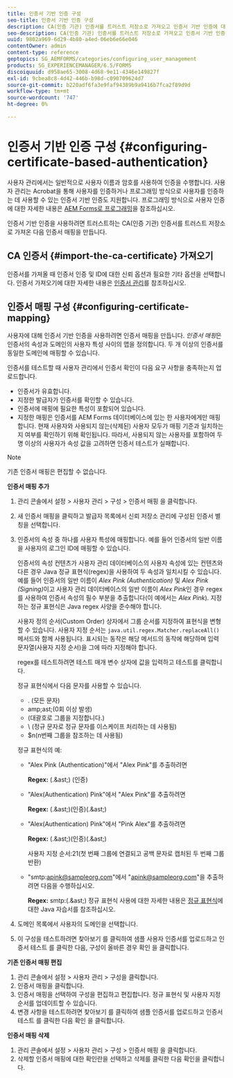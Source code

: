 ```yaml
---
title: 인증서 기반 인증 구성
seo-title: 인증서 기반 인증 구성
description: CA(인증 기관) 인증서를 트러스트 저장소로 가져오고 인증서 기반 인증에 대한 인증서 매핑을 만듭니다.
seo-description: CA(인증 기관) 인증서를 트러스트 저장소로 가져오고 인증서 기반 인증에 대한 인증서 매핑을 만듭니다.
uuid: 9802a969-6d29-4b80-a4ed-06eb6e66e046
contentOwner: admin
content-type: reference
geptopics: SG_AEMFORMS/categories/configuring_user_management
products: SG_EXPERIENCEMANAGER/6.5/FORMS
discoiquuid: d958ae65-3008-4d68-9e11-4346e149827f
exl-id: 9cbea8c8-4d42-446b-b98d-c090709624d7
source-git-commit: b220adf6fa3e9faf94389b9a9416b7fca2f89d9d
workflow-type: tm+mt
source-wordcount: '747'
ht-degree: 0%

---
```


# 인증서 기반 인증 구성 {#configuring-certificate-based-authentication}

사용자 관리에서는 일반적으로 사용자 이름과 암호를 사용하여 인증을 수행합니다. 사용자 관리는 Acrobat을 통해 사용자를 인증하거나 프로그래밍 방식으로 사용자를 인증하는 데 사용할 수 있는 인증서 기반 인증도 지원합니다. 프로그래밍 방식으로 사용자 인증에 대한 자세한 내용은 [AEM Forms로 프로그래밍](https://www.adobe.com/go/learn_aemforms_programming_63)을 참조하십시오.

인증서 기반 인증을 사용하려면 트러스트하는 CA(인증 기관) 인증서를 트러스트 저장소로 가져온 다음 인증서 매핑을 만듭니다.

## CA 인증서 {#import-the-ca-certificate} 가져오기

인증서를 가져올 때 인증서 인증 및 ID에 대한 신뢰 옵션과 필요한 기타 옵션을 선택합니다. 인증서 가져오기에 대한 자세한 내용은 [인증서 관리](/help/forms/using/admin-help/certificates.md#managing-certificates)를 참조하십시오.

## 인증서 매핑 구성 {#configuring-certificate-mapping}

사용자에 대해 인증서 기반 인증을 사용하려면 인증서 매핑을 만듭니다. *인증서 매핑*&#x200B;은 인증서의 속성과 도메인의 사용자 특성 사이의 맵을 정의합니다. 두 개 이상의 인증서를 동일한 도메인에 매핑할 수 있습니다.

인증서를 테스트할 때 사용자 관리에서 인증서 확인이 다음 요구 사항을 충족하는지 업로드합니다.

* 인증서가 유효합니다.
* 지정한 발급자가 인증서를 확인할 수 있습니다.
* 인증서에 매핑에 필요한 특성이 포함되어 있습니다.
* 지정한 매핑은 인증서를 AEM Forms 데이터베이스에 있는 한 사용자에게만 매핑합니다. 현재 사용자와 사용되지 않는(삭제된) 사용자 모두가 매핑 기준과 일치하는지 여부를 확인하기 위해 확인됩니다. 따라서, 사용되지 않는 사용자를 포함하여 두 명 이상의 사용자가 속성 값을 고려하면 인증서 테스트가 실패합니다.

>[!NOTE]
>
>기존 인증서 매핑은 편집할 수 없습니다.

**인증서 매핑 추가**

1. 관리 콘솔에서 설정 > 사용자 관리 > 구성 > 인증서 매핑 을 클릭합니다.
1. 새 인증서 매핑을 클릭하고 발급자 목록에서 신뢰 저장소 관리에 구성된 인증서 별칭을 선택합니다.
1. 인증서의 속성 중 하나를 사용자 특성에 매핑합니다. 예를 들어 인증서의 일반 이름을 사용자의 로그인 ID에 매핑할 수 있습니다.

   인증서의 속성 컨텐츠가 사용자 관리 데이터베이스의 사용자 속성에 있는 컨텐츠와 다른 경우 Java 정규 표현식(regex)을 사용하여 두 속성과 일치시킬 수 있습니다. 예를 들어 인증서의 일반 이름이 *Alex Pink (Authentication)* 및 *Alex Pink (Signing)*&#x200B;이고 사용자 관리 데이터베이스의 일반 이름이 *Alex Pink*&#x200B;인 경우 regex를 사용하여 인증서 속성의 필수 부분을 추출합니다(이 예에서는 *Alex Pink*). 지정하는 정규 표현식은 Java regex 사양을 준수해야 합니다.

   사용자 정의 순서(Custom Order) 상자에서 그룹 순서를 지정하여 표현식을 변형할 수 있습니다. 사용자 지정 순서는 `java.util.regex.Matcher.replaceAll()` 메서드와 함께 사용됩니다. 표시되는 동작은 해당 메서드의 동작에 해당하며 입력 문자열(사용자 지정 순서)을 그에 따라 지정해야 합니다.

   regex를 테스트하려면 테스트 매개 변수 상자에 값을 입력하고 테스트를 클릭합니다.

   정규 표현식에서 다음 문자를 사용할 수 있습니다.

   * . (모든 문자)
   * amp;ast;(0회 이상 발생)
   * (대괄호로 그룹을 지정합니다.)
   * \ (정규 문자로 정규 문자를 이스케이프 처리하는 데 사용됨)
   * $n(n번째 그룹을 참조하는 데 사용됨)

   정규 표현식의 예:

   * &quot;Alex Pink (Authentication)&quot;에서 &quot;Alex Pink&quot;를 추출하려면

      **Regex:**  (.&amp;ast;) \(인증\)

   * &quot;Alex(Authentication) Pink&quot;에서 &quot;Alex Pink&quot;를 추출하려면

      **Regex:**  (.&amp;ast;)\(인증\)(.&amp;ast;)

   * &quot;Alex(Authentication) Pink&quot;에서 &quot;Pink Alex&quot;를 추출하려면

      **Regex:**  (.&amp;ast;)\(인증\)(.&amp;ast;)

      사용자 지정 순서:$2$1(첫 번째 그룹에 연결되고 공백 문자로 캡처된 두 번째 그룹 반환)

   * &quot;smtp:apink@sampleorg.com&quot;에서 &quot;apink@sampleorg.com&quot;을 추출하려면 다음을 수행하십시오.

      **Regex:** smtp:(.&amp;ast;)
   정규 표현식 사용에 대한 자세한 내용은 [정규 표현식](https://java.sun.com/docs/books/tutorial/essential/regex/)에 대한 Java 자습서를 참조하십시오.

1. 도메인 목록에서 사용자의 도메인을 선택합니다.
1. 이 구성을 테스트하려면 찾아보기 를 클릭하여 샘플 사용자 인증서를 업로드하고 인증서 테스트 를 클릭한 다음, 구성이 올바른 경우 확인 을 클릭합니다.

**기존 인증서 매핑 편집**

1. 관리 콘솔에서 설정 > 사용자 관리 > 구성을 클릭합니다.
1. 인증서 매핑을 클릭합니다.
1. 인증서 매핑을 선택하여 구성을 편집하고 편집합니다. 정규 표현식 및 사용자 지정 순서를 업데이트할 수 있습니다.
1. 변경 사항을 테스트하려면 찾아보기 를 클릭하여 샘플 인증서를 업로드하고 인증서 테스트 를 클릭한 다음 확인 을 클릭합니다.

**인증서 매핑 삭제**

1. 관리 콘솔에서 설정 > 사용자 관리 > 구성 > 인증서 매핑 을 클릭합니다.
1. 삭제할 인증서 매핑에 대한 확인란을 선택하고 삭제를 클릭한 다음 확인을 클릭합니다.
